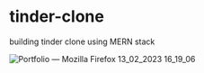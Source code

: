 # tinder-clone
building tinder clone using MERN stack





![Portfolio — Mozilla Firefox 13_02_2023 16_19_06](https://user-images.githubusercontent.com/123671958/218498049-fd7ec166-e56d-450a-a3b7-7d3d12a7c831.png)

